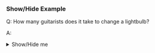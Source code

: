 
### Show/Hide Example

Q: How many guitarists does it take to change a lightbulb?

A:
<details>
  <summary>Show/Hide me</summary>
  <p>Pellentesque habitant morbi tristique senectus et netus et malesuada fames ac turpis egestas.</p>
</details>
